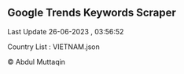 

## Google Trends Keywords Scraper 
 
Last Update 26-06-2023 , 03:56:52

Country List :
VIETNAM.json



© Abdul Muttaqin 
